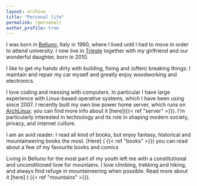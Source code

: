 ```yaml
---
layout: archive
title: "Personal life"
permalink: /personal/
author_profile: true
---
```




I was born in [Belluno](https://it.wikipedia.org/wiki/Belluno), Italy in 1990, where I lived until I had to move in order to attend university. I now live in [Trieste](https://it.wikipedia.org/wiki/Trieste) together with my girlfriend and our wonderful daughter, born in 2010.

I like to get my hands dirty with building, fixing and (often) breaking things: I maintain and repair my car myself and greatly enjoy woodworking and electronics.

I love coding and messing with computers. In particular I have large experience with Linux-based operative systems, which I have been using since 2007. I recently built my own low power home server, which runs on [ArchLinux](https://www.archlinux.org/): you can find more info about it [here]({{< ref "server" >}}).
I'm particularly interested in technology and its role in shaping modern society, privacy, and internet culture.
<!--I also enjoy video games: my favourite modern game is [Dota2](http://www.dota2.com), which I often play (quite poorly) with friends.-->

I am an avid reader: I read all kind of books, but enjoy fantasy, historical and mountaineering books the most. [Here] ( {{< ref "books" >}}) you can read about a few of my favourite books and comics

Living in Belluno for the most part of my youth left me with a constitutional and unconditioned love for mountains. I love climbing, trekking and hiking, and always find refuge in mountaineering when possible. Read more about it [here] ( {{< ref "mountains" >}}).
